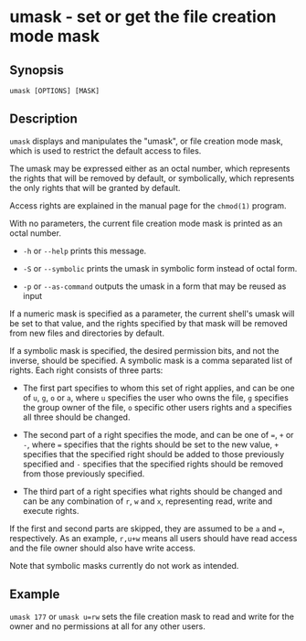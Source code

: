 # umask - set or get the file creation mode mask

## Synopsis

```
umask [OPTIONS] [MASK]
```

## Description

`umask` displays and manipulates the "umask", or file creation mode mask, which is used to restrict the default access to files.

The umask may be expressed either as an octal number, which represents the rights that will be removed by default, or symbolically, which represents the only rights that will be granted by default.

Access rights are explained in the manual page for the `chmod(1)` program.

With no parameters, the current file creation mode mask is printed as an octal number.


* `-h` or `--help` prints this message.


* `-S` or `--symbolic` prints the umask in symbolic form instead of octal form.


* `-p` or `--as-command` outputs the umask in a form that may be reused as input

If a numeric mask is specified as a parameter, the current shell's umask will be set to that value, and the rights specified by that mask will be removed from new files and directories by default.

If a symbolic mask is specified, the desired permission bits, and not the inverse, should be specified. A symbolic mask is a comma separated list of rights. Each right consists of three parts:


* The first part specifies to whom this set of right applies, and can be one of `u`, `g`, `o` or `a`, where `u` specifies the user who owns the file, `g` specifies the group owner of the file, `o` specific other users rights and `a` specifies all three should be changed.


* The second part of a right specifies the mode, and can be one of `=`, `+` or `-`, where `=` specifies that the rights should be set to the new value, `+` specifies that the specified right should be added to those previously specified and `-` specifies that the specified rights should be removed from those previously specified.


* The third part of a right specifies what rights should be changed and can be any combination of `r`, `w` and `x`, representing read, write and execute rights.

If the first and second parts are skipped, they are assumed to be `a` and `=`, respectively. As an example, `r,u+w` means all users should have read access and the file owner should also have write access.

Note that symbolic masks currently do not work as intended.

## Example

`umask 177` or `umask u=rw` sets the file creation mask to read and write for the owner and no permissions at all for any other users.
